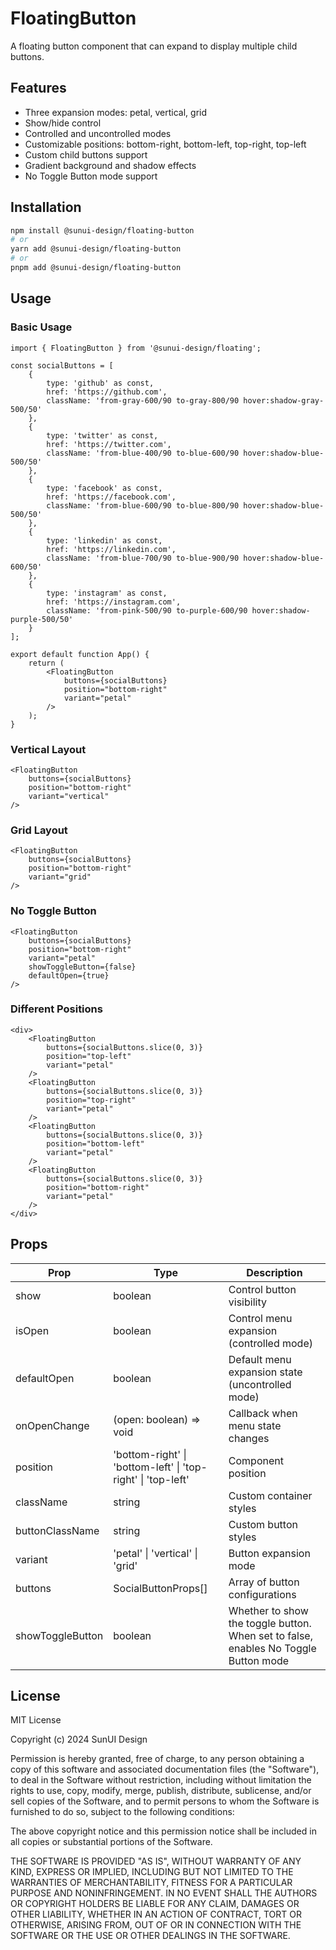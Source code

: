 # FloatingButton

A floating button component that can expand to display multiple child buttons.

## Features

- Three expansion modes: petal, vertical, grid
- Show/hide control
- Controlled and uncontrolled modes
- Customizable positions: bottom-right, bottom-left, top-right, top-left
- Custom child buttons support
- Gradient background and shadow effects
- No Toggle Button mode support

## Installation

```bash
npm install @sunui-design/floating-button
# or
yarn add @sunui-design/floating-button
# or
pnpm add @sunui-design/floating-button
```

## Usage

### Basic Usage

```tsx
import { FloatingButton } from '@sunui-design/floating';

const socialButtons = [
    {
        type: 'github' as const,
        href: 'https://github.com',
        className: 'from-gray-600/90 to-gray-800/90 hover:shadow-gray-500/50'
    },
    {
        type: 'twitter' as const,
        href: 'https://twitter.com',
        className: 'from-blue-400/90 to-blue-600/90 hover:shadow-blue-500/50'
    },
    {
        type: 'facebook' as const,
        href: 'https://facebook.com',
        className: 'from-blue-600/90 to-blue-800/90 hover:shadow-blue-500/50'
    },
    {
        type: 'linkedin' as const,
        href: 'https://linkedin.com',
        className: 'from-blue-700/90 to-blue-900/90 hover:shadow-blue-600/50'
    },
    {
        type: 'instagram' as const,
        href: 'https://instagram.com',
        className: 'from-pink-500/90 to-purple-600/90 hover:shadow-purple-500/50'
    }
];

export default function App() {
    return (
        <FloatingButton
            buttons={socialButtons}
            position="bottom-right"
            variant="petal"
        />
    );
}
```

### Vertical Layout

```tsx
<FloatingButton
    buttons={socialButtons}
    position="bottom-right"
    variant="vertical"
/>
```

### Grid Layout

```tsx
<FloatingButton
    buttons={socialButtons}
    position="bottom-right"
    variant="grid"
/>
```

### No Toggle Button

```tsx
<FloatingButton
    buttons={socialButtons}
    position="bottom-right"
    variant="petal"
    showToggleButton={false}
    defaultOpen={true}
/>
```

### Different Positions

```tsx
<div>
    <FloatingButton
        buttons={socialButtons.slice(0, 3)}
        position="top-left"
        variant="petal"
    />
    <FloatingButton
        buttons={socialButtons.slice(0, 3)}
        position="top-right"
        variant="petal"
    />
    <FloatingButton
        buttons={socialButtons.slice(0, 3)}
        position="bottom-left"
        variant="petal"
    />
    <FloatingButton
        buttons={socialButtons.slice(0, 3)}
        position="bottom-right"
        variant="petal"
    />
</div>
```

## Props

| Prop | Type | Description |
|------|------|-------------|
| show | boolean | Control button visibility |
| isOpen | boolean | Control menu expansion (controlled mode) |
| defaultOpen | boolean | Default menu expansion state (uncontrolled mode) |
| onOpenChange | (open: boolean) => void | Callback when menu state changes |
| position | 'bottom-right' \| 'bottom-left' \| 'top-right' \| 'top-left' | Component position |
| className | string | Custom container styles |
| buttonClassName | string | Custom button styles |
| variant | 'petal' \| 'vertical' \| 'grid' | Button expansion mode |
| buttons | SocialButtonProps[] | Array of button configurations |
| showToggleButton | boolean | Whether to show the toggle button. When set to false, enables No Toggle Button mode |

## License

MIT License

Copyright (c) 2024 SunUI Design

Permission is hereby granted, free of charge, to any person obtaining a copy
of this software and associated documentation files (the "Software"), to deal
in the Software without restriction, including without limitation the rights
to use, copy, modify, merge, publish, distribute, sublicense, and/or sell
copies of the Software, and to permit persons to whom the Software is
furnished to do so, subject to the following conditions:

The above copyright notice and this permission notice shall be included in all
copies or substantial portions of the Software.

THE SOFTWARE IS PROVIDED "AS IS", WITHOUT WARRANTY OF ANY KIND, EXPRESS OR
IMPLIED, INCLUDING BUT NOT LIMITED TO THE WARRANTIES OF MERCHANTABILITY,
FITNESS FOR A PARTICULAR PURPOSE AND NONINFRINGEMENT. IN NO EVENT SHALL THE
AUTHORS OR COPYRIGHT HOLDERS BE LIABLE FOR ANY CLAIM, DAMAGES OR OTHER
LIABILITY, WHETHER IN AN ACTION OF CONTRACT, TORT OR OTHERWISE, ARISING FROM,
OUT OF OR IN CONNECTION WITH THE SOFTWARE OR THE USE OR OTHER DEALINGS IN THE
SOFTWARE. 